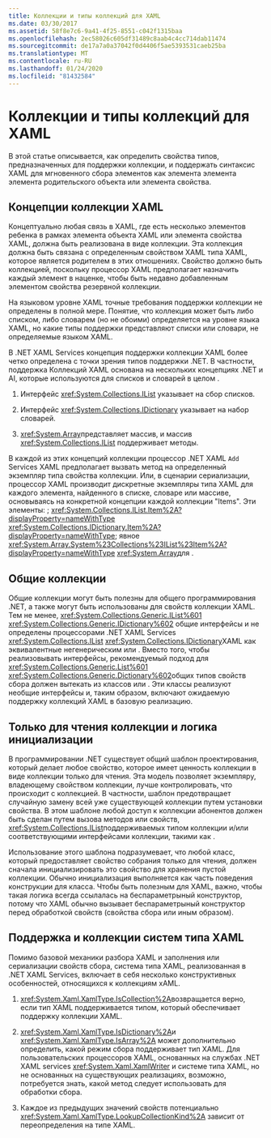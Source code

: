 ```yaml
---
title: Коллекции и типы коллекций для XAML
ms.date: 03/30/2017
ms.assetid: 58f8e7c6-9a41-4f25-8551-c042f1315baa
ms.openlocfilehash: 2ec58026c605df31489c8aab4c4cc714dab11474
ms.sourcegitcommit: de17a7a0a37042f0d4406f5ae5393531caeb25ba
ms.translationtype: MT
ms.contentlocale: ru-RU
ms.lasthandoff: 01/24/2020
ms.locfileid: "81432584"
---
```

# <a name="collections-and-collection-types-for-xaml"></a>Коллекции и типы коллекций для XAML

В этой статье описывается, как определить свойства типов, предназначенных для поддержки коллекции, и поддержать синтаксис XAML для мгновенного сбора элементов как элемента элемента элемента родительского объекта или элемента свойства.

## <a name="xaml-collection-concepts"></a>Концепции коллекции XAML

Концептуально любая связь в XAML, где есть несколько элементов ребенка в рамках элемента объекта XAML или элемента свойства XAML, должна быть реализована в виде коллекции. Эта коллекция должна быть связана с определенным свойством XAML типа XAML, которое является родителем в этих отношениях. Свойство должно быть коллекцией, поскольку процессор XAML предполагает назначить каждый элемент в наценке, чтобы быть недавно добавленным элементом свойства резервной коллекции.

На языковом уровне XAML точные требования поддержки коллекции не определены в полной мере. Понятие, что коллекция может быть либо списком, либо словарем (но не обоими) определяется на уровне языка XAML, но какие типы поддержки представляют списки или словари, не определяемые языком XAML.

В .NET XAML Services концепция поддержки коллекции XAML более четко определена с точки зрения типов поддержки .NET. В частности, поддержка Коллекций XAML основана на нескольких концепциях .NET и AI, которые используются для списков и словарей в целом .

1. Интерфейс <xref:System.Collections.IList> указывает на сбор списков.

2. Интерфейс <xref:System.Collections.IDictionary> указывает на набор словарей.

3. <xref:System.Array>представляет массив, и массив <xref:System.Collections.IList> поддерживает методы.

В каждой из этих концепций коллекции процессор .NET XAML `Add` Services XAML предполагает вызвать метод на определенный экземпляр типа свойства коллекции. Или, в сценарии сериализации, процессор XAML производит дискретные экземпляры типа XAML для каждого элемента, найденного в списке, словаре или массиве, основываясь на конкретной концепции каждой коллекции "Items". Эти элементы: ; <xref:System.Collections.IList.Item%2A?displayProperty=nameWithType> <xref:System.Collections.IDictionary.Item%2A?displayProperty=nameWithType>; явное <xref:System.Array.System%23Collections%23IList%23Item%2A?displayProperty=nameWithType> <xref:System.Array>для .

## <a name="generic-collections"></a>Общие коллекции

Общие коллекции могут быть полезны для общего программирования .NET, а также могут быть использованы для свойств коллекции XAML. Тем не менее, <xref:System.Collections.Generic.IList%601> <xref:System.Collections.Generic.IDictionary%602> общие интерфейсы и не определены процессорами .NET XAML Services <xref:System.Collections.IList> <xref:System.Collections.IDictionary>XAML как эквивалентные негенерическим или . Вместо того, чтобы реализовывать интерфейсы, рекомендуемый подход для <xref:System.Collections.Generic.List%601> <xref:System.Collections.Generic.Dictionary%602>общих типов свойств сбора должен вытекать из классов или . Эти классы реализуют необщие интерфейсы и, таким образом, включают ожидаемую поддержку коллекций XAML в базовую реализацию.

## <a name="read-only-collections-and-initialization-logic"></a>Только для чтения коллекции и логика инициализации

В программировании .NET существует общий шаблон проектирования, который делает любое свойство, которое имеет ценность коллекции в виде коллекции только для чтения. Эта модель позволяет экземпляру, владеющему свойством коллекции, лучше контролировать, что происходит с коллекцией. В частности, шаблон предотвращает случайную замену всей уже существующей коллекции путем установки свойства. В этом шаблоне любой доступ к коллекции абонентов должен быть сделан путем вызова методов или свойств, <xref:System.Collections.IList>поддерживаемых типом коллекции и/или соответствующими интерфейсами коллекции, такими как .

Использование этого шаблона подразумевает, что любой класс, который предоставляет свойство собрания только для чтения, должен сначала инициализировать это свойство для хранения пустой коллекции. Обычно инициализация выполняется как часть поведения конструкции для класса. Чтобы быть полезным для XAML, важно, чтобы такая логика всегда ссылалась на беспараметрыный конструктор, потому что XAML обычно вызывает беспараметрыный конструктор перед обработкой свойств (свойства сбора или иным образом).

## <a name="xaml-type-system-support-and-collections"></a>Поддержка и коллекции систем типа XAML

Помимо базовой механики разбора XAML и заполнения или сериализации свойств сбора, система типа XAML, реализованная в .NET XAML Services, включает в себя несколько конструктивных особенностей, относящихся к коллекциям xAML.

1. <xref:System.Xaml.XamlType.IsCollection%2A>возвращается верно, если тип XAML поддерживается типом, который обеспечивает поддержку коллекции XAML.

2. <xref:System.Xaml.XamlType.IsDictionary%2A>и <xref:System.Xaml.XamlType.IsArray%2A> может дополнительно определить, какой режим сбора поддерживает тип XAML. Для пользовательских процессоров XAML, основанных на службах .NET XAML services <xref:System.Xaml.XamlWriter> и системе типа XAML, но не основанных на существующих реализациях, возможно, потребуется знать, какой метод следует использовать для обработки сбора.

3. Каждое из предыдущих значений свойств потенциально <xref:System.Xaml.XamlType.LookupCollectionKind%2A> зависит от переопределения на типе XAML.
